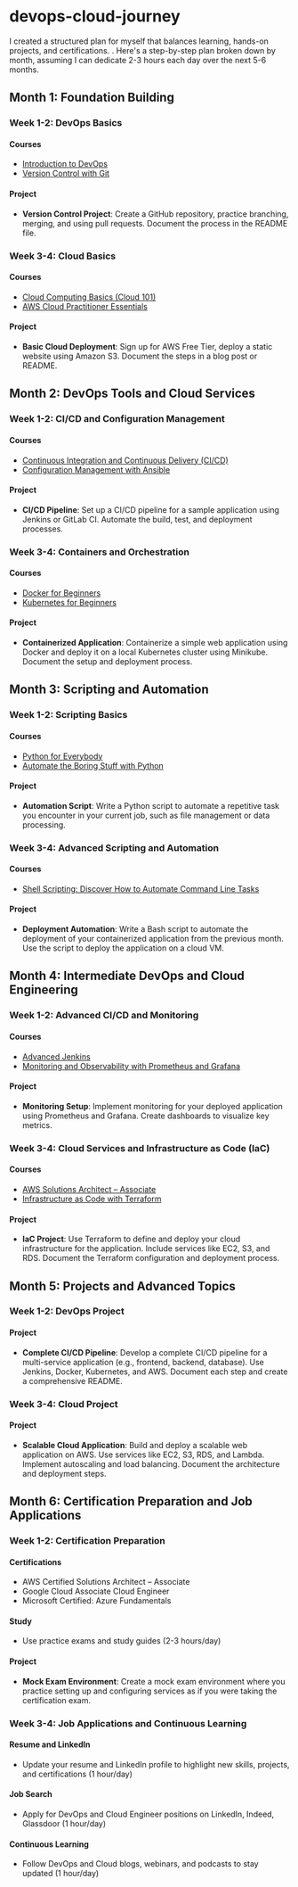 # devops-cloud-journey
I created a structured plan for myself that balances learning, hands-on projects, and certifications. . Here's a step-by-step plan broken down by month, assuming I can dedicate 2-3 hours each day over the next 5-6 months.

## Month 1: Foundation Building

### Week 1-2: DevOps Basics

#### Courses
- [Introduction to DevOps]([https://www.coursera.org/learn/devops](https://www.coursera.org/learn/intro-to-devops?utm_medium=sem&utm_source=gg&utm_campaign=B2C_EMEA__coursera_FTCOF_career-academy_pmax-multiple-audiences-country-multi&campaignid=20858198824&adgroupid=&device=c&keyword=&matchtype=&network=x&devicemodel=&adposition=&creativeid=&hide_mobile_promo&gad_source=1&gclid=Cj0KCQjwsPCyBhD4ARIsAPaaRf1T6E5ZrKl_645vNkGEvbb3XwPxtLZlt4GIxJ0DZefTETC4FE-ij0QaAn_2EALw_wcB))
- [Version Control with Git](https://www.codecademy.com/learn/learn-git)

#### Project
- **Version Control Project**: Create a GitHub repository, practice branching, merging, and using pull requests. Document the process in the README file.

### Week 3-4: Cloud Basics

#### Courses
- [Cloud Computing Basics (Cloud 101)](https://www.coursera.org/learn/cloud-computing-basics)
- [AWS Cloud Practitioner Essentials](https://www.aws.training/Details/Curriculum?id=20685)

#### Project
- **Basic Cloud Deployment**: Sign up for AWS Free Tier, deploy a static website using Amazon S3. Document the steps in a blog post or README.

## Month 2: DevOps Tools and Cloud Services

### Week 1-2: CI/CD and Configuration Management

#### Courses
- [Continuous Integration and Continuous Delivery (CI/CD)](https://www.coursera.org/learn/continuous-integration-delivery)
- [Configuration Management with Ansible](https://www.udemy.com/course/ansible-for-the-absolute-beginner-hands-on-devops/)

#### Project
- **CI/CD Pipeline**: Set up a CI/CD pipeline for a sample application using Jenkins or GitLab CI. Automate the build, test, and deployment processes.

### Week 3-4: Containers and Orchestration

#### Courses
- [Docker for Beginners](https://www.udemy.com/course/docker-tutorial-for-beginners/)
- [Kubernetes for Beginners](https://www.coursera.org/learn/kubernetes)

#### Project
- **Containerized Application**: Containerize a simple web application using Docker and deploy it on a local Kubernetes cluster using Minikube. Document the setup and deployment process.

## Month 3: Scripting and Automation

### Week 1-2: Scripting Basics

#### Courses
- [Python for Everybody](https://www.coursera.org/specializations/python)
- [Automate the Boring Stuff with Python](https://www.udemy.com/course/automate/)

#### Project
- **Automation Script**: Write a Python script to automate a repetitive task you encounter in your current job, such as file management or data processing.

### Week 3-4: Advanced Scripting and Automation

#### Courses
- [Shell Scripting: Discover How to Automate Command Line Tasks](https://www.udemy.com/course/shell-scripting/)

#### Project
- **Deployment Automation**: Write a Bash script to automate the deployment of your containerized application from the previous month. Use the script to deploy the application on a cloud VM.

## Month 4: Intermediate DevOps and Cloud Engineering

### Week 1-2: Advanced CI/CD and Monitoring

#### Courses
- [Advanced Jenkins](https://www.udemy.com/course/jenkins-advanced/)
- [Monitoring and Observability with Prometheus and Grafana](https://www.udemy.com/course/prometheus-monitoring/)

#### Project
- **Monitoring Setup**: Implement monitoring for your deployed application using Prometheus and Grafana. Create dashboards to visualize key metrics.

### Week 3-4: Cloud Services and Infrastructure as Code (IaC)

#### Courses
- [AWS Solutions Architect – Associate](https://acloudguru.com/course/aws-certified-solutions-architect-associate-saa-c02)
- [Infrastructure as Code with Terraform](https://www.coursera.org/learn/terraform)

#### Project
- **IaC Project**: Use Terraform to define and deploy your cloud infrastructure for the application. Include services like EC2, S3, and RDS. Document the Terraform configuration and deployment process.

## Month 5: Projects and Advanced Topics

### Week 1-2: DevOps Project

#### Project
- **Complete CI/CD Pipeline**: Develop a complete CI/CD pipeline for a multi-service application (e.g., frontend, backend, database). Use Jenkins, Docker, Kubernetes, and AWS. Document each step and create a comprehensive README.

### Week 3-4: Cloud Project

#### Project
- **Scalable Cloud Application**: Build and deploy a scalable web application on AWS. Use services like EC2, S3, RDS, and Lambda. Implement autoscaling and load balancing. Document the architecture and deployment steps.

## Month 6: Certification Preparation and Job Applications

### Week 1-2: Certification Preparation

#### Certifications
- AWS Certified Solutions Architect – Associate
- Google Cloud Associate Cloud Engineer
- Microsoft Certified: Azure Fundamentals

#### Study
- Use practice exams and study guides (2-3 hours/day)

#### Project
- **Mock Exam Environment**: Create a mock exam environment where you practice setting up and configuring services as if you were taking the certification exam.

### Week 3-4: Job Applications and Continuous Learning

#### Resume and LinkedIn
- Update your resume and LinkedIn profile to highlight new skills, projects, and certifications (1 hour/day)

#### Job Search
- Apply for DevOps and Cloud Engineer positions on LinkedIn, Indeed, Glassdoor (1 hour/day)

#### Continuous Learning
- Follow DevOps and Cloud blogs, webinars, and podcasts to stay updated (1 hour/day)

